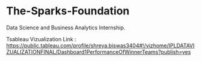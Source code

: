 # The-Sparks-Foundation
Data Science and Business Analytics Internship.

Tsableau Vizualization Link : https://public.tableau.com/profile/shreya.biswas3404#!/vizhome/IPLDATAVIZUALIZATIONFINAL/Dashboard1PerformanceOfWinnerTeams?publish=yes

